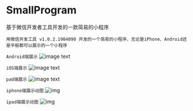 # SmallProgram
基于微信开发者工具开发的一款简易的小程序
```
用微信开发工具 v1.0.2.1904090 开发的一个简易的小程序，无论是iPhone、Android还是平板都可以展示的一个小程序
```

```Android端展示```
 ![image text](https://github.com/xiao66guo/SmallProgram/blob/master/assets/SamplePicture/Android.png)
 
```iOS端展示```
 ![image text](https://github.com/xiao66guo/SmallProgram/blob/master/assets/SamplePicture/iPhone.png)

```pad端展示```
 ![image text](https://github.com/xiao66guo/SmallProgram/blob/master/assets/SamplePicture/平板.png)
 
```iphone端展示动图```
 ![img](https://github.com/xiao66guo/SmallProgram/blob/master/assets/SamplePicture/iphone.gif)

```ipad端展示动图```
 ![img](https://github.com/xiao66guo/SmallProgram/blob/master/assets/SamplePicture/ipad.gif)

